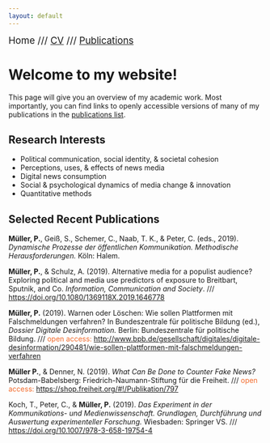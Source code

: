 ```yaml
---
layout: default
---
```


<span style="font-size:14pt">Home /// [CV](./cv.html) /// [Publications](./publications.html)</span>

# Welcome to my website!

This page will give you an overview of my academic work. Most importantly, you can find links to openly accessible versions of many of my publications in the [publications list](./publications.html).

## Research Interests

* Political communication, social identity, & societal cohesion
* Perceptions, uses, & effects of news media
* Digital news consumption
* Social & psychological dynamics of media change & innovation
* Quantitative methods

## Selected Recent Publications

**Müller, P.**, Geiß, S., Schemer, C., Naab, T. K., & Peter, C. (eds., 2019). *Dynamische Prozesse der öffentlichen Kommunikation. Methodische Herausforderungen.* Köln: Halem.

**Müller, P.**, & Schulz, A. (2019). Alternative media for a populist audience? Exploring political and media use predictors of exposure to Breitbart, Sputnik, and Co. *Information, Communication and Society*. /// <a href="https://doi.org/10.1080/1369118X.2019.1646778" target="_blank">https://doi.org/10.1080/1369118X.2019.1646778</a>

**Müller, P.** (2019). Warnen oder Löschen: Wie sollen Plattformen mit Falschmeldungen verfahren? In Bundeszentrale für politische Bildung (ed.), *Dossier Digitale Desinformation.* Berlin: Bundeszentrale für politische Bildung. /// <font color="#f36b2c">open access:</font> <a href="http://www.bpb.de/gesellschaft/digitales/digitale-desinformation/290481/wie-sollen-plattformen-mit-falschmeldungen-verfahren" target="_blank">http://www.bpb.de/gesellschaft/digitales/digitale-desinformation/290481/wie-sollen-plattformen-mit-falschmeldungen-verfahren</a>

**Müller P.**, & Denner, N. (2019). *What Can Be Done to Counter Fake News?* Potsdam-Babelsberg: Friedrich-Naumann-Stiftung für die Freiheit. /// <font color="#f36b2c">open access:</font> <a href="https://shop.freiheit.org/#!/Publikation/797" target="_blank">https://shop.freiheit.org/#!/Publikation/797</a>

Koch, T., Peter, C., & **Müller, P.** (2019). *Das Experiment in der Kommunikations- und Medienwissenschaft. Grundlagen, Durchführung und Auswertung experimenteller Forschung.* Wiesbaden: Springer VS. /// <a href="https://doi.org/10.1007/978-3-658-19754-4" target="_blank">https://doi.org/10.1007/978-3-658-19754-4</a>